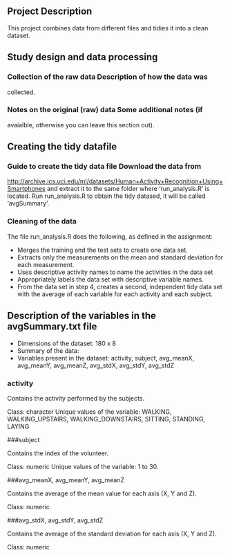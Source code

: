 ## Project Description
This project combines data from different files and tidies it into a clean dataset.

## Study design and data processing

### Collection of the raw data Description of how the data was
collected.

### Notes on the original (raw) data Some additional notes (if
avaialble, otherwise you can leave this section out).

## Creating the tidy datafile

### Guide to create the tidy data file Download the data from
<a href="http://archive.ics.uci.edu/ml/datasets/Human+Activity+Recognition+Using+Smartphones" class="uri">http://archive.ics.uci.edu/ml/datasets/Human+Activity+Recognition+Using+Smartphones</a>
and extract it to the same folder where ‘run_analysis.R’ is located.
Run run_analysis.R to obtain the tidy datased, it will be called
‘avgSummary’.

### Cleaning of the data

The file run_analysis.R does the following, as defined in the
assignment: 
* Merges the training and the test sets to create one data
set. 
* Extracts only the measurements on the mean and standard
deviation for each measurement. 
* Uses descriptive activity names to name the activities in the data set 
* Appropriately labels the data set with descriptive variable names. 
* From the data set in step 4, creates a second, independent tidy data set with the average of each variable
for each activity and each subject.

## Description of the variables in the avgSummary.txt file 
- Dimensions
of the dataset: 180 x 8 
- Summary of the data: 
- Variables present in
the dataset: activity, subject, avg_meanX, avg_meanY, avg_meanZ,
avg_stdX, avg_stdY, avg_stdZ

### activity 

Contains the activity performed by the subjects.

Class: character 
Unique values of the variable: WALKING, WALKING_UPSTAIRS, WALKING_DOWNSTAIRS, SITTING, STANDING, LAYING

###subject 

Contains the index of the volunteer.

Class: numeric Unique values of the variable: 1 to 30.

###avg_meanX, avg_meanY, avg_meanZ 

Contains the average of the mean value for each axis (X, Y and Z).

Class: numeric

###avg_stdX, avg_stdY, avg_stdZ 

Contains the average of the standard deviation for each axis (X, Y and Z).

Class: numeric
